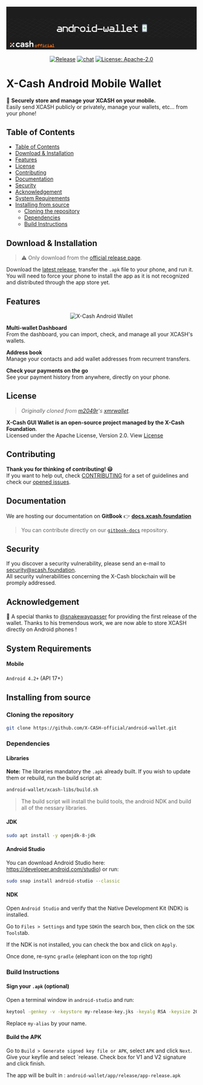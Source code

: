<div align=middle>

<a align="center" href="https://x-network.io/xcash"><img src="header.png" alt="X-Cash Core"></a>



[![Release](https://img.shields.io/github/v/release/X-CASH-official/android-wallet)](https://github.com/X-CASH-official/android-wallet/releases)
[![chat](https://img.shields.io/discord/470575102203920395?logo=discord)](https://discordapp.com/invite/4CAahnd)
[![License: Apache-2.0](https://img.shields.io/github/license/X-CASH-official/android-wallet)](https://github.com/X-CASH-official-team/android-wallet/blob/master/LICENSE)

</div>

# X-Cash Android Mobile Wallet

📱 **Securely store and manage your XCASH on your mobile.**  
Easily send XCASH publicly or privately, manage your wallets, etc... from your phone!

## Table of Contents

- [Table of Contents](#table-of-contents)
- [Download & Installation](#download--installation)
- [Features](#features)
- [License](#license)
- [Contributing](#contributing)
- [Documentation](#documentation)
- [Security](#security)
- [Acknowledgement](#acknowledgement)
- [System Requirements](#system-requirements)
- [Installing from source](#installing-from-source)
  - [Cloning the repository](#cloning-the-repository)
  - [Dependencies](#dependencies)
  - [Build Instructions](#build-instructions)

## Download & Installation

> ⚠️ Only download from the [official release page](https://github.com/X-CASH-official/android-wallet/releases).

Download the [latest release](https://github.com/X-CASH-official/android-wallet/releases), transfer the `.apk` file to your phone, and run it. You will need to force your phone to install the app as it is not recognized and distributed through the app store yet.

## Features

<div align=middle>
<img height=500px src="https://x-network.io/front/images/android-wallet.gif" alt="X-Cash Android Wallet">
</div>

**Multi-wallet Dashboard**  
From the dashboard, you can import, check, and manage all your XCASH's wallets.

**Address book**  
Manage your contacts and add wallet addresses from recurrent transfers.

**Check your payments on the go**  
See your payment history from anywhere, directly on your phone.

## License

> *Originally cloned from [m2049r](https://github.com/m2049r)'s [xmrwallet](https://github.com/m2049r/xmrwallet).*

**X-Cash GUI Wallet is an open-source project managed by the X-Cash Foundation**.  
Licensed under the Apache License, Version 2.0. View [License](LICENSE)

## Contributing

**Thank you for thinking of contributing! 😃**  
If you want to help out, check [CONTRIBUTING](https://github.com/X-CASH-official/.github/blob/master/CONTRIBUTING.md) for a set of guidelines and check our [opened issues](https://github.com/X-CASH-official/desktop-wallet/issues).

## Documentation

We are hosting our documentation on **GitBook** 👉 [**docs.xcash.foundation**](https://docs.xcash.foundation/)

> You can contribute directly on our [`gitbook-docs`](https://github.com/X-CASH-official/gitbook-docs) repository.

## Security

If you discover a security vulnerability, please send an e-mail to [security@xcash.foundation](mailto:security@xcash.foundation).  
All security vulnerabilities concerning the X-Cash blockchain will be promply addressed.

## Acknowledgement

🙏 A special thanks to [@snakewaypasser](https://github.com/snakewaypasser) for providing the first release of the wallet. Thanks to his tremendous work, we are now able to store XCASH directly on Android phones !

## System Requirements

#### Mobile

`Android 4.2+` (API 17+）

## Installing from source

### Cloning the repository

```bash
git clone https://github.com/X-CASH-official/android-wallet.git
```

### Dependencies

#### Libraries

**Note:** The libraries mandatory the `.apk` already built. If you wish to update them or rebuild, run the build script at: 

```bash
android-wallet/xcash-libs/build.sh
```

> The build script will install the build tools, the android NDK and build all of the nessary libraries. 

#### JDK

```bash
sudo apt install -y openjdk-8-jdk
```

#### Android Studio

You can download Android Studio here: https://developer.android.com/studio) or run: 
```bash
sudo snap install android-studio --classic
```

#### NDK

Open `Android Studio` and verify that the Native Development Kit (NDK) is installed.

Go to `Files > Settings` and type `SDK`in the search box, then click on the `SDK Tools`tab.

If the NDK is not installed, you can check the box and click on `Apply`.

Once done, re-sync `gradle` (elephant icon on the top right)


### Build Instructions

#### Sign your `.apk` (optional)

Open a terminal window in `android-studio` and run:
```bash
keytool -genkey -v -keystore my-release-key.jks -keyalg RSA -keysize 2048 -validity 10000 -alias my-alias
```

Replace `my-alias` by your name.

#### Build the APK

Go to `Build > Generate signed key file or APK`, select `APK` and click `Next`. Give your keyfile and select `release. Check box for V1 and V2 signature and click finish.

The app will be built in :
```android-wallet/app/release/app-release.apk```
